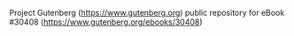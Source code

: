 Project Gutenberg (https://www.gutenberg.org) public repository for eBook #30408 (https://www.gutenberg.org/ebooks/30408)
